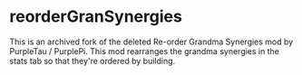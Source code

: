 # reorderGranSynergies

This is an archived fork of the deleted Re-order Grandma Synergies mod by PurpleTau / PurplePi.
This mod rearranges the grandma synergies in the stats tab so that they're ordered by building.
